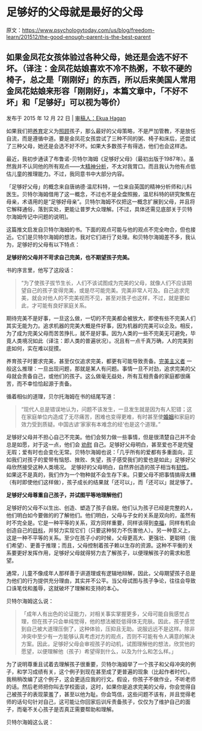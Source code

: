 # 足够好的父母就是最好的父母

原文：https://www.psychologytoday.com/us/blog/freedom-learn/201512/the-good-enough-parent-is-the-best-parent

## 如果金凤花女孩体验过各种父母，她还是会选不好不坏。（译注：金凤花姑娘喜欢不冷不热粥，不软不硬的椅子，总之是「刚刚好」的东西，所以后来美国人常用金凤花姑娘来形容「刚刚好」，本篇文章中，「不好不坏」和「足够好」可以视为等价）

发布于 2015 年 12 月 22 日 | [审稿人：Ekua Hagan](https://www.psychologytoday.com/us/docs/editorial-process)

如果我们把[养育](https://www.psychologytoday.com/us/basics/parenting)定义为[照顾](https://www.psychologytoday.com/us/basics/caregiving)孩子，那么最好的父母策略，不是严加管教，不是放任自流，而是遵循中道。要是金凤花女孩尝试了三种不同的粥、椅子和床后，还尝试了三种父母，她还是会选不好不坏。如果大多数孩子有得选，他们也会这样选。

最近，我初步通读了布鲁诺-贝特尔海姆《足够好父母》（最初出版于1987年）。虽然我并不认同他的所有观点——太[精神分析](https://www.psychologytoday.com/us/basics/psychoanalysis)，不太对我胃口。而且我认为他有点低估儿童的推理能力。不过，我同意书中大部分内容。

「足够好父母」的概念来自唐纳德·温尼科特，一位来自英国的精神分析师和儿科医生。贝特尔海姆借用了这一概念，不过也不是全盘照搬，温尼科特的研究聚焦在母亲，术语用的是“足够好母亲”。贝特尔海姆不仅把这一概念扩展到父母，并且将它解释通俗，落到实处，更能让普罗大众理解。[不过，具体还需见底部关于贝特尔海姆传记中问题的说明]。

这篇推文启发自贝特尔海姆的书。下面的观点可能与他的观点不完全吻合，但也接近。它们是贝特尔海姆的想法，我对它们进行了处理。和贝特尔海姆差不多，我认为，足够好的父母有以下特点：

**足够好的父母并不苛求自己完美，也不期望孩子完美。**

书的序言里，他写了这段话：

> “为了使孩子拔节生长，人们不该试图成为完美的父母，就像人们不应该期望自己的孩子变得完美，或是尽可能完美。完美非常人可及。自己追求完美，就会对他人的不完美视而不见，甚至对孩子也这样，不过，就是要如此，才可能有良好家庭关系。

期待完美不是好事，一旦这么做，一切的不完美都会被放大，即使有些不完美人们其实无能为力。追求机器的完美大概是件好事，因为机器的完美可以企及。相反，为了成为完美父母而苦苦挣扎，就不是好事。因为人类的一些不完美无可避免，毕竟人类境况如此（译注：即人类的普遍状况）。况且有一点千真万确，人的完美到底如何，实在难以捉摸。

养育孩子时要求完美，甚至仅仅追求完美，都更有可能导致责备。[完美主义者](https://www.psychologytoday.com/us/basics/perfectionism) 一般这么推理：一旦出现问题，那就是某人有问题。事情一旦不对劲，追求完美的父母就会责备自己，或他们的孩子。这么做毫无益处，所有互相责备的家庭都很痛苦，而不幸恰恰起源于责备。

循着相似的道理，贝尔托海姆在书的结尾写道：

> “现代人总是错误地认为，问题不该发生，一旦发生就是因为有人犯错；这在家庭单位内造成了无尽痛苦，困难也变得更难，有时甚至使[婚姻](https://www.psychologytoday.com/us/basics/marriage)和家庭的效力受到质疑。中国古谚‘家家有本难念的经’也是这个道理。”

足够好父母并不担心自己不完美。他们会努力做一些事情，但是很清楚自己并不会总是如愿，对于这一点，他们会 [劝慰](https://www.psychologytoday.com/us/basics/forgiveness) 自己。足够好父母明白，甚至爱也不是完璧无瑕；爱有时也会变化无常。贝特尔海姆也说：「几乎所有的爱都有多重面向，正如我们对孩子的爱带有恼怒、挫败、失望，孩子感受我们的爱也是如此」足够好父母欣然接受这种人类境况。 足够好的父母明白，自然界创造的孩子相当有[韧性](https://www.psychologytoday.com/us/basics/resilience)。如果这不是真的，我们作为一个物种就不会生存下来。只要父母不把事情搞得太糟（有时即使他们这样做），孩子成长的结果就「还可以」，而「还可以」就足够了。

**足够好父母尊重自己孩子，并试图平等地理解他们**

足够好的父母不以生出、创造、塑造了孩子自居。他们认为孩子已经是完整的人，他们明白如今要做的的了解他们。他们明白，父母与子女的关系是双向的，虽然有时不完全是。它是一种平等的关系，双方同样重要，同样该得到[幸福](https://www.psychologytoday.com/us/basics/happiness)，同样有机会创造自己的[目标](https://www.psychologytoday.com/us/basics/motivation)，并努力实现它们（只要这种努力不伤害他人）。另一种意义上，这是一种不平等的关系。至少在孩子小的时候，父母更高大、更强壮、更聪明（我们希望）、更善于推理；而且，父母控制着孩子赖以生存的资源。这种不平衡的关系要更好发挥作用，足够好父母就得努力去了解孩子，以便理解孩子的需求和愿望。

通常，儿童不像成年人那样善于讲道理或有逻辑地辩解，因此，父母期望孩子总是为他们的行为提供充分理由，其实并不公平。当父母试图与孩子争论，往往会导致口诛笔伐和羞辱，这就破坏了理解和支持的本心。

贝特尔海姆这么说：

> 「成年人有出色的论证能力，对相关事实掌握更多，父母可能自我感觉占理，但在孩子只会单纯觉得，他的想法被贬低得体无完肤。因此，孩子感觉到自己被大道理压倒了，这种体验，压抑且无助。说服远远不是这样。除非冲突中至少有一方能够认真考虑对方的观点，否则不可能有令人满意的解决方案。因此，足够好父母会审视孩子的动机，试图理解他的想法，欣赏他的愿望，以便理解他（孩子）希望得到什么，以及为什么和怎么样。」

为了说明尊重且试着去理解孩子很重要，贝特尔海姆举了一个孩子和父母冲突的例子，和学习成绩有关，这个例子到现在甚至成了更普遍的现象（比起作者时代）。我稍稍改编了这个例子，这会更适应我的行文。假设，你孩子不做作业，不听老师的话。然后老师把你叫去学校面谈，这时，如果你是追求完美的父母，你会觉得自己被孩子的表现蒙羞了，甚至以他为耻。你会笃信，这些问题不该有，并且觉得老师的话句句针对自己，这可能让你回家后训斥责备孩子，仅仅为了维护自己的面子，而毫不关心孩子是否真正需要帮助和理解。

贝特尔海姆这么说：